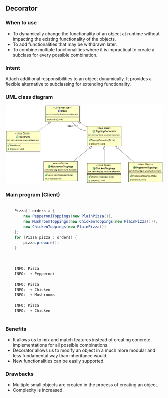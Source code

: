 ## Decorator

### When to use
- To dynamically change the functionality of an object at runtime without impacting the 
existing functionality of the objects.
- To add functionalities that may be withdrawn later.
- To combine multiple functionalities where it is impractical to create 
a subclass for every possible combination.

### Intent
Attach additional responsibilities to an object dynamically. It provides a flexible
alternative to subclassing for extending functionality.

### UML class diagram
![Decorator](https://github.com/tramyardg/tramyardg-gof-dp/blob/master/src/main/java/com/tramyardg/dp/structural/decorator/img_decorator_uml.png)

### Main program (Client)

```java

	Pizza[] orders = {
		new PepperoniToppings(new PlainPizza()),
		new MushroomToppings(new ChickenToppings(new PlainPizza())),
		new ChickenToppings(new PlainPizza())
	};
	for (Pizza pizza : orders) {
	    pizza.prepare();
	}
 
```
```java
 	
	INFO: Pizza
	INFO:  + Pepperoni

	INFO: Pizza
	INFO:  + Chicken
	INFO:  + Mushrooms

	INFO: Pizza
	INFO:  + Chicken
	
```

### Benefits
- It allows us to mix and match features instead of creating concrete implementations 
for all possible combinations.
- Decorator allows us to modify an object in a much more modular and less fundamental
way than inheritance would.
- New functionalities can be easily supported.

### Drawbacks
- Multiple small objects are created in the process of creating an object.
- Complexity is increased.